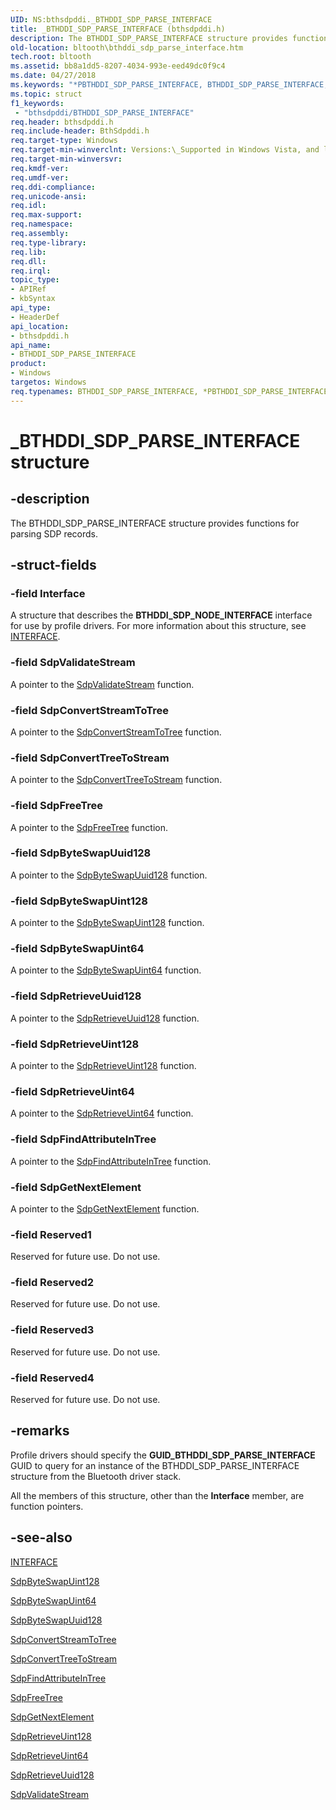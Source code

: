 ```yaml
---
UID: NS:bthsdpddi._BTHDDI_SDP_PARSE_INTERFACE
title: _BTHDDI_SDP_PARSE_INTERFACE (bthsdpddi.h)
description: The BTHDDI_SDP_PARSE_INTERFACE structure provides functions for parsing SDP records.
old-location: bltooth\bthddi_sdp_parse_interface.htm
tech.root: bltooth
ms.assetid: bb8a1dd5-8207-4034-993e-eed49dc0f9c4
ms.date: 04/27/2018
ms.keywords: "*PBTHDDI_SDP_PARSE_INTERFACE, BTHDDI_SDP_PARSE_INTERFACE, BTHDDI_SDP_PARSE_INTERFACE structure [Bluetooth Devices], PBTHDDI_SDP_PARSE_INTERFACE, PBTHDDI_SDP_PARSE_INTERFACE structure pointer [Bluetooth Devices], _BTHDDI_SDP_PARSE_INTERFACE, bltooth.bthddi_sdp_parse_interface, bth_structs_9c26fcf9-b84e-4b8d-a6bd-f897428cb921.xml, bthsdpddi/BTHDDI_SDP_PARSE_INTERFACE, bthsdpddi/PBTHDDI_SDP_PARSE_INTERFACE"
ms.topic: struct
f1_keywords:
 - "bthsdpddi/BTHDDI_SDP_PARSE_INTERFACE"
req.header: bthsdpddi.h
req.include-header: BthSdpddi.h
req.target-type: Windows
req.target-min-winverclnt: Versions:\_Supported in Windows Vista, and later.
req.target-min-winversvr: 
req.kmdf-ver: 
req.umdf-ver: 
req.ddi-compliance: 
req.unicode-ansi: 
req.idl: 
req.max-support: 
req.namespace: 
req.assembly: 
req.type-library: 
req.lib: 
req.dll: 
req.irql: 
topic_type:
- APIRef
- kbSyntax
api_type:
- HeaderDef
api_location:
- bthsdpddi.h
api_name:
- BTHDDI_SDP_PARSE_INTERFACE
product:
- Windows
targetos: Windows
req.typenames: BTHDDI_SDP_PARSE_INTERFACE, *PBTHDDI_SDP_PARSE_INTERFACE
---
```


# _BTHDDI_SDP_PARSE_INTERFACE structure


## -description


The BTHDDI_SDP_PARSE_INTERFACE structure provides functions for parsing SDP records.


## -struct-fields




### -field Interface

A structure that describes the 
     <b>BTHDDI_SDP_NODE_INTERFACE</b> interface for use by profile drivers. For more information about this
     structure, see 
     <a href="https://docs.microsoft.com/windows-hardware/customize/desktop/unattend/microsoft-windows-netbt-interfaces-interface">INTERFACE</a>.


### -field SdpValidateStream

A pointer to the 
     <a href="https://docs.microsoft.com/windows-hardware/drivers/ddi/content/bthsdpddi/nc-bthsdpddi-pvalidatestream">SdpValidateStream</a> function.


### -field SdpConvertStreamToTree

A pointer to the 
     <a href="https://docs.microsoft.com/windows-hardware/drivers/ddi/content/bthsdpddi/nc-bthsdpddi-pconvertstreamtotree">
     SdpConvertStreamToTree</a> function.


### -field SdpConvertTreeToStream

A pointer to the 
     <a href="https://docs.microsoft.com/windows-hardware/drivers/ddi/content/bthsdpddi/nc-bthsdpddi-pconverttreetostream">
     SdpConvertTreeToStream</a> function.


### -field SdpFreeTree

A pointer to the 
     <a href="https://docs.microsoft.com/windows-hardware/drivers/ddi/content/sdplib/nf-sdplib-sdpfreetree">SdpFreeTree</a> function.


### -field SdpByteSwapUuid128

A pointer to the 
     <a href="https://docs.microsoft.com/windows-hardware/drivers/ddi/content/bthsdpddi/nc-bthsdpddi-pbyteswapuuid128">SdpByteSwapUuid128</a> function.


### -field SdpByteSwapUint128

A pointer to the 
     <a href="https://docs.microsoft.com/windows-hardware/drivers/ddi/content/bthsdpddi/nc-bthsdpddi-pbyteswapuint128">SdpByteSwapUint128</a> function.


### -field SdpByteSwapUint64

A pointer to the 
     <a href="https://docs.microsoft.com/windows-hardware/drivers/ddi/content/bthsdpddi/nc-bthsdpddi-pbyteswapuint64">SdpByteSwapUint64</a> function.


### -field SdpRetrieveUuid128

A pointer to the 
     <a href="https://docs.microsoft.com/windows-hardware/drivers/ddi/content/bthsdpddi/nc-bthsdpddi-pretrieveuuid128">SdpRetrieveUuid128</a> function.


### -field SdpRetrieveUint128

A pointer to the 
     <a href="https://docs.microsoft.com/windows-hardware/drivers/ddi/content/bthsdpddi/nc-bthsdpddi-pretrieveuint64">SdpRetrieveUint128</a> function.


### -field SdpRetrieveUint64

A pointer to the 
     <a href="https://docs.microsoft.com/previous-versions/windows/hardware/drivers/ff536845(v=vs.85)">SdpRetrieveUint64</a> function.


### -field SdpFindAttributeInTree

A pointer to the 
     <a href="https://docs.microsoft.com/windows-hardware/drivers/ddi/content/sdplib/nf-sdplib-sdpfindattributeintree">
     SdpFindAttributeInTree</a> function.


### -field SdpGetNextElement

A pointer to the 
     <a href="https://docs.microsoft.com/windows-hardware/drivers/ddi/content/bthsdpddi/nc-bthsdpddi-pgetnextelement">SdpGetNextElement</a> function.


### -field Reserved1

Reserved for future use. Do not use.


### -field Reserved2

Reserved for future use. Do not use.


### -field Reserved3

Reserved for future use. Do not use.


### -field Reserved4

Reserved for future use. Do not use.


## -remarks



Profile drivers should specify the 
    <b>GUID_BTHDDI_SDP_PARSE_INTERFACE</b> GUID to query for an instance of the BTHDDI_SDP_PARSE_INTERFACE
    structure from the Bluetooth driver stack.

All the members of this structure, other than the 
    <b>Interface</b> member, are function pointers.




## -see-also




<a href="https://docs.microsoft.com/windows-hardware/customize/desktop/unattend/microsoft-windows-netbt-interfaces-interface">INTERFACE</a>



<a href="https://docs.microsoft.com/windows-hardware/drivers/ddi/content/bthsdpddi/nc-bthsdpddi-pbyteswapuint128">SdpByteSwapUint128</a>



<a href="https://docs.microsoft.com/windows-hardware/drivers/ddi/content/bthsdpddi/nc-bthsdpddi-pbyteswapuint64">SdpByteSwapUint64</a>



<a href="https://docs.microsoft.com/windows-hardware/drivers/ddi/content/bthsdpddi/nc-bthsdpddi-pbyteswapuuid128">SdpByteSwapUuid128</a>



<a href="https://docs.microsoft.com/windows-hardware/drivers/ddi/content/bthsdpddi/nc-bthsdpddi-pconvertstreamtotree">SdpConvertStreamToTree</a>



<a href="https://docs.microsoft.com/windows-hardware/drivers/ddi/content/bthsdpddi/nc-bthsdpddi-pconverttreetostream">SdpConvertTreeToStream</a>



<a href="https://docs.microsoft.com/windows-hardware/drivers/ddi/content/sdplib/nf-sdplib-sdpfindattributeintree">SdpFindAttributeInTree</a>



<a href="https://docs.microsoft.com/windows-hardware/drivers/ddi/content/sdplib/nf-sdplib-sdpfreetree">SdpFreeTree</a>



<a href="https://docs.microsoft.com/windows-hardware/drivers/ddi/content/bthsdpddi/nc-bthsdpddi-pgetnextelement">SdpGetNextElement</a>



<a href="https://docs.microsoft.com/windows-hardware/drivers/ddi/content/bthsdpddi/nc-bthsdpddi-pretrieveuint64">SdpRetrieveUint128</a>



<a href="https://docs.microsoft.com/previous-versions/windows/hardware/drivers/ff536845(v=vs.85)">SdpRetrieveUint64</a>



<a href="https://docs.microsoft.com/windows-hardware/drivers/ddi/content/bthsdpddi/nc-bthsdpddi-pretrieveuuid128">SdpRetrieveUuid128</a>



<a href="https://docs.microsoft.com/windows-hardware/drivers/ddi/content/bthsdpddi/nc-bthsdpddi-pvalidatestream">SdpValidateStream</a>
 

 

